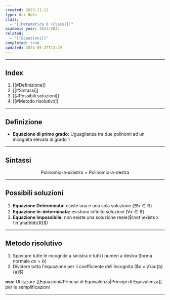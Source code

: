 ```yaml
---
created: 2023-11-12
type: Uni Note
class:
  - "[[Matematica 0 (class)]]"
academic year: 2023/2024
related:
  - "[[Equazioni]]"
completed: true
updated: 2024-05-27T13:29
---
```

---
## Index
1. [[#Definizione]]
2. [[#Sintassi]]
3. [[#Possibili soluzioni]]
4. [[#Metodo risolutivo]]

---
## Definizione
- **Equazione di primo grado:** Uguaglianza tra due polinomi ad un incognita elevata al grado 1

---
## Sintassi

$$\text{Polinomio-a-sinistra}= \text{Polinomio-a-destra}$$

---
## Possibili soluzioni
1. **Equazione Determinata:** esiste una e una sola soluzione ($\exists! x \in \mathbb{R}$)
2. **Equazione In-determinata:** esistono infinite soluzioni ($\forall x \in \mathbb{R}$)
3. **Equazione Impossibile:** non esiste una soluzione reale($\not \exists x \in \mathbb{R}$)

---
## Metodo risolutivo

1. Spostare tutte le incognite a sinistra e tutti i numeri a destra (forma normale $ax = b$)
2. Dividere tutta l'equazione per il coefficiente dell'incognita ($x = \frac{b}{a}$)

**oss:** Utilizzare [[Equazioni#Principi di Equivalenza|Principi di Equivalenza]] per le semplificazioni 

---
